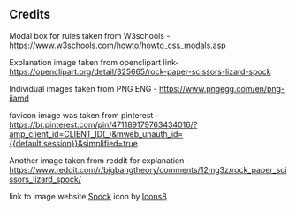 ## Credits

Modal box for rules taken from W3schools - https://www.w3schools.com/howto/howto_css_modals.asp

Explanation image taken from openclipart link- https://openclipart.org/detail/325665/rock-paper-scissors-lizard-spock

Individual images taken from PNG ENG - https://www.pngegg.com/en/png-iiamd

favicon image was taken from pinterest - https://br.pinterest.com/pin/471189179763434016/?amp_client_id=CLIENT_ID(_)&mweb_unauth_id={{default.session}}&simplified=true

Another image taken from reddit for explanation - https://www.reddit.com/r/bigbangtheory/comments/12mg3z/rock_paper_scissors_lizard_spock/

link to image website <a target="_blank" href="https://icons8.com/icon/u9H8G9zmFXk6/spock">Spock</a> icon by <a target="_blank" href="https://icons8.com">Icons8</a>